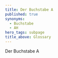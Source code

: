 ```yaml
---
title: Der Buchstabe A
published: true
synonyms:
  - Buchstabe
  - AH
hero_tags: subpage
title_above: Glossary
---
```


Der Buchstabe A